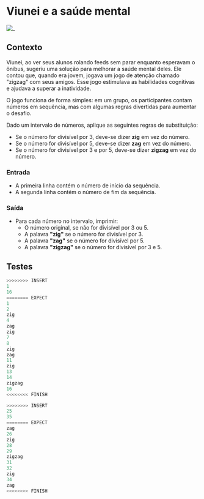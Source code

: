 # Viunei e a saúde mental

![_](cover.jpg)

## Contexto

Viunei, ao ver seus alunos rolando feeds sem parar enquanto esperavam o ônibus, sugeriu uma solução para melhorar a saúde mental deles. Ele contou que, quando era jovem, jogava um jogo de atenção chamado "zigzag" com seus amigos. Esse jogo estimulava as habilidades cognitivas e ajudava a superar a inatividade.

O jogo funciona de forma simples: em um grupo, os participantes contam números em sequência, mas com algumas regras divertidas para aumentar o desafio.

Dado um intervalo de números, aplique as seguintes regras de substituição:

- Se o número for divisível por 3, deve-se dizer **zig** em vez do número.
- Se o número for divisível por 5, deve-se dizer **zag** em vez do número.
- Se o número for divisível por 3 e por 5, deve-se dizer **zigzag** em vez do número.

### Entrada

- A primeira linha contém o número de início da sequência.
- A segunda linha contém o número de fim da sequência.

### Saída

- Para cada número no intervalo, imprimir:
  - O número original, se não for divisível por 3 ou 5.
  - A palavra **"zig"** se o número for divisível por 3.
  - A palavra **"zag"** se o número for divisível por 5.
  - A palavra **"zigzag"** se o número for divisível por 3 e 5.

## Testes

```py
>>>>>>>> INSERT
1
16
======== EXPECT
1
2
zig
4
zag
zig
7
8
zig
zag
11
zig
13
14
zigzag
16
<<<<<<<< FINISH
```

```py
>>>>>>>> INSERT
25
35
======== EXPECT
zag
26
zig
28
29
zigzag
31
32
zig
34
zag
<<<<<<<< FINISH

```
